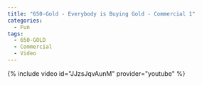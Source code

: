 ```yaml
---
title: "650-Gold - Everybody is Buying Gold - Commercial 1"
categories:
  - Fun
tags:
  - 650-GOLD
  - Commercial
  - Video 
---
```


{% include video id="JJzsJqvAunM" provider="youtube" %}
